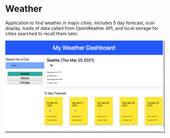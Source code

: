 # Weather

Application to find weather in major cities. Includes 5 day forecast, icon display, loads of data called from OpenWeather API, and local storage for cities searched to recall them later.

![Weather App](./assets/images/weatherDash.png)